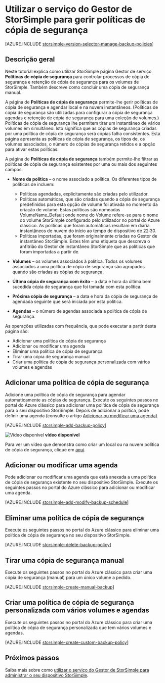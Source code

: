 <properties 
   pageTitle="Gerir as políticas de cópia de segurança StorSimple | Microsoft Azure"
   description="Explica como pode utilizar o serviço do Gestor de StorSimple para criar e gerir cópias de segurança manuais, agendas de cópia de segurança e retenção de cópia de segurança."
   services="storsimple"
   documentationCenter="NA"
   authors="SharS"
   manager="carmonm"
   editor=""/>
<tags 
   ms.service="storsimple"
   ms.devlang="NA"
   ms.topic="article"
   ms.tgt_pltfrm="NA"
   ms.workload="TBD"
   ms.date="05/10/2016"
   ms.author="v-sharos"/>

# <a name="use-the-storsimple-manager-service-to-manage-backup-policies"></a>Utilizar o serviço do Gestor de StorSimple para gerir políticas de cópia de segurança

[AZURE.INCLUDE [storsimple-version-selector-manage-backup-policies](../../includes/storsimple-version-selector-manage-backup-policies.md)]

## <a name="overview"></a>Descrição geral

Neste tutorial explica como utilizar StorSimple página Gestor de serviço **Políticas de cópia de segurança** para controlar processos de cópia de segurança e retenção de cópia de segurança para os volumes de StorSimple. Também descreve como concluir uma cópia de segurança manual.

A página de **Políticas de cópia de segurança** permite-lhe gerir políticas de cópia de segurança e agendar local e na nuvem instantâneos. (Políticas de cópia de segurança são utilizadas para configurar a cópia de segurança agendas e retenção de cópia de segurança para uma coleção de volumes.) Políticas de cópia de segurança lhe permitem tirar um instantâneo de vários volumes em simultâneo. Isto significa que as cópias de segurança criadas por uma política de cópia de segurança será cópias falha consistentes. Esta página apresenta as políticas de cópia de segurança, os tipos de, os volumes associados, o número de cópias de segurança retidos e a opção para ativar estas políticas.

A página de **Políticas de cópia de segurança** também permite-lhe filtrar as políticas de cópia de segurança existentes por uma ou mais dos seguintes campos:

- **Nome da política** – o nome associado a política. Os diferentes tipos de políticas de incluem:

   - Políticas agendadas, explicitamente são criadas pelo utilizador.
   - Políticas automáticas, que são criadas quando a cópia de segurança predefinidos para esta opção de volume foi ativada no momento da criação de volume. Estas políticas são nomeadas VolumeName_Default onde nome do Volume refere-se para o nome do volume StorSimple configurado pelo utilizador no portal do Azure clássico. As políticas que foram automáticas resultam em diária instantâneos de nuvem do início ao tempo de dispositivo de 22:30.
   - Políticas importadas, que foram originalmente criadas no Gestor de instantâneo StorSimple. Estes têm uma etiqueta que descreva o anfitrião do Gestor de instantâneo StorSimple que as políticas que foram importadas a partir de.

- **Volumes** – os volumes associados à política. Todos os volumes associados a uma política de cópia de segurança são agrupados quando são criadas as cópias de segurança.

- **Última cópia de segurança com êxito** – a data e hora da última bem sucedida cópia de segurança que foi tomada com esta política.

- **Próxima cópia de segurança** – a data e hora da cópia de segurança de agendada seguinte que será iniciada por esta política.

- **Agendas** – o número de agendas associada a política de cópia de segurança.

As operações utilizadas com frequência, que pode executar a partir desta página são:

- Adicionar uma política de cópia de segurança 
- Adicionar ou modificar uma agenda 
- Eliminar uma política de cópia de segurança 
- Tirar uma cópia de segurança manual 
- Criar uma política de cópia de segurança personalizada com vários volumes e agendas 

## <a name="add-a-backup-policy"></a>Adicionar uma política de cópia de segurança

Adicione uma política de cópia de segurança para agendar automaticamente as cópias de segurança. Execute os seguintes passos no portal do Azure clássico para adicionar uma política de cópia de segurança para o seu dispositivo StorSimple. Depois de adicionar a política, pode definir uma agenda (consulte o artigo [Adicionar ou modificar uma agenda](#add-or-modify-a-schedule)).

[AZURE.INCLUDE [storsimple-add-backup-policy](../../includes/storsimple-add-backup-policy.md)]

![Vídeo disponível](./media/storsimple-manage-backup-policies/Video_icon.png) **vídeo disponível**

Para ver um vídeo que demonstra como criar um local ou na nuvem política de cópia de segurança, clique em [aqui](https://azure.microsoft.com/documentation/videos/create-storsimple-backup-policies/).


## <a name="add-or-modify-a-schedule"></a>Adicionar ou modificar uma agenda

Pode adicionar ou modificar uma agenda que está anexada a uma política de cópia de segurança existente no seu dispositivo StorSimple. Execute os seguintes passos no portal do Azure clássico para adicionar ou modificar uma agenda.

[AZURE.INCLUDE [storsimple-add-modify-backup-schedule](../../includes/storsimple-add-modify-backup-schedule.md)]

## <a name="delete-a-backup-policy"></a>Eliminar uma política de cópia de segurança

Execute os seguintes passos no portal do Azure clássico para eliminar uma política de cópia de segurança no seu dispositivo StorSimple.

[AZURE.INCLUDE [storsimple-delete-backup-policy](../../includes/storsimple-delete-backup-policy.md)]


## <a name="take-a-manual-backup"></a>Tirar uma cópia de segurança manual

Execute os seguintes passos no portal do Azure clássico para criar uma cópia de segurança (manual) para um único volume a pedido.

[AZURE.INCLUDE [storsimple-create-manual-backup](../../includes/storsimple-create-manual-backup.md)]

## <a name="create-a-custom-backup-policy-with-multiple-volumes-and-schedules"></a>Criar uma política de cópia de segurança personalizada com vários volumes e agendas

Execute os seguintes passos no portal do Azure clássico para criar uma política de cópia de segurança personalizada que tem vários volumes e agendas.

[AZURE.INCLUDE [storsimple-create-custom-backup-policy](../../includes/storsimple-create-custom-backup-policy.md)]


## <a name="next-steps"></a>Próximos passos

Saiba mais sobre como [utilizar o serviço do Gestor de StorSimple para administrar o seu dispositivo StorSimple](storsimple-manager-service-administration.md).
